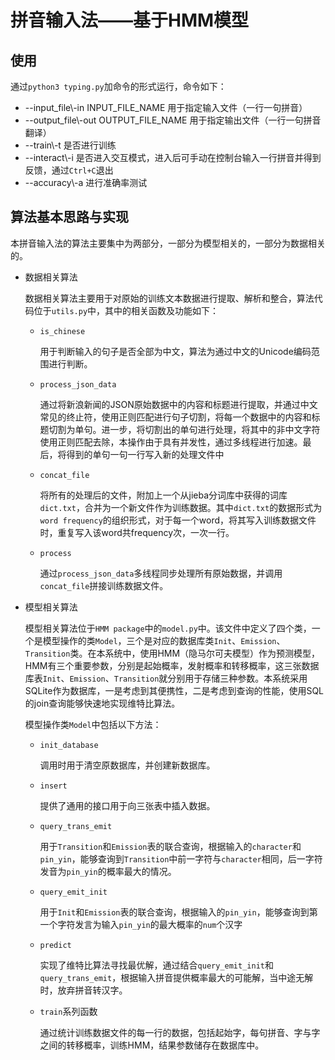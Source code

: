 # 拼音输入法——基于HMM模型

## 使用

通过`python3 typing.py`加命令的形式运行，命令如下：

* --input_file\\-in INPUT_FILE_NAME 用于指定输入文件（一行一句拼音）
* --output_file\\-out OUTPUT_FILE_NAME 用于指定输出文件（一行一句拼音翻译）
* --train\\-t 是否进行训练
* --interact\\-i 是否进入交互模式，进入后可手动在控制台输入一行拼音并得到反馈，通过`Ctrl+C`退出
* --accuracy\\-a 进行准确率测试

## 算法基本思路与实现

本拼音输入法的算法主要集中为两部分，一部分为模型相关的，一部分为数据相关的。

* 数据相关算法

  数据相关算法主要用于对原始的训练文本数据进行提取、解析和整合，算法代码位于`utils.py`中，其中的相关函数及功能如下：

  * `is_chinese`

    用于判断输入的句子是否全部为中文，算法为通过中文的Unicode编码范围进行判断。

  * `process_json_data`

    通过将新浪新闻的JSON原始数据中的内容和标题进行提取，并通过中文常见的终止符，使用正则匹配进行句子切割，将每一个数据中的内容和标题切割为单句。进一步，将切割出的单句进行处理，将其中的非中文字符使用正则匹配去除，本操作由于具有并发性，通过多线程进行加速。最后，将得到的单句一句一行写入新的处理文件中

  * `concat_file`

    将所有的处理后的文件，附加上一个从jieba分词库中获得的词库`dict.txt`，合并为一个新文件作为训练数据。其中`dict.txt`的数据形式为`word frequency`的组织形式，对于每一个word，将其写入训练数据文件时，重复写入该word共frequency次，一次一行。

  * `process`

    通过`process_json_data`多线程同步处理所有原始数据，并调用`concat_file`拼接训练数据文件。

* 模型相关算法

  模型相关算法位于`HMM package`中的`model.py`中。该文件中定义了四个类，一个是模型操作的类`Model`，三个是对应的数据库类`Init`、`Emission`、`Transition`类。在本系统中，使用HMM（隐马尔可夫模型）作为预测模型，HMM有三个重要参数，分别是起始概率，发射概率和转移概率，这三张数据库表`Init`、`Emission`、`Transition`就分别用于存储三种参数。本系统采用SQLite作为数据库，一是考虑到其便携性，二是考虑到查询的性能，使用SQL的join查询能够快速地实现维特比算法。

  模型操作类`Model`中包括以下方法：

  * `init_database`

    调用时用于清空原数据库，并创建新数据库。

  * `insert`

    提供了通用的接口用于向三张表中插入数据。

  * `query_trans_emit`

    用于`Transition`和`Emission`表的联合查询，根据输入的`character`和`pin_yin`，能够查询到`Transition`中前一字符与`character`相同，后一字符发音为`pin_yin`的概率最大的情况。

  * `query_emit_init`

    用于`Init`和`Emission`表的联合查询，根据输入的`pin_yin`，能够查询到第一个字符发言为输入`pin_yin`的最大概率的`num`个汉字

  * `predict`

    实现了维特比算法寻找最优解，通过结合`query_emit_init`和`query_trans_emit`，根据输入拼音提供概率最大的可能解，当中途无解时，放弃拼音转汉字。

  * `train`系列函数

    通过统计训练数据文件的每一行的数据，包括起始字，每句拼音、字与字之间的转移概率，训练HMM，结果参数储存在数据库中。

